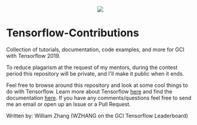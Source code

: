 <div align="center">
  <img src="https://www.tensorflow.org/images/tf_logo_social.png">
</div>

# Tensorflow-Contributions
Collection of tutorials, documentation, code examples, and more for GCI with Tensorflow 2019.

To reduce plagarism at the request of my mentors, during the contest period this repository will be private, and I'll make it public when it ends.

Feel free to browse around this repository and look at some cool things to do with Tensorflow. Learn more about Tensorflow [here](https://www.tensorflow.org/learn) and find the documentation [here](https://www.tensorflow.org/api_docs/python/tf). If you have any comments/questions feel free to send me an email or open up an Issue or a Pull Request.

Written by: William Zhang (WZHANG on the GCI Tensorflow Leaderboard)
